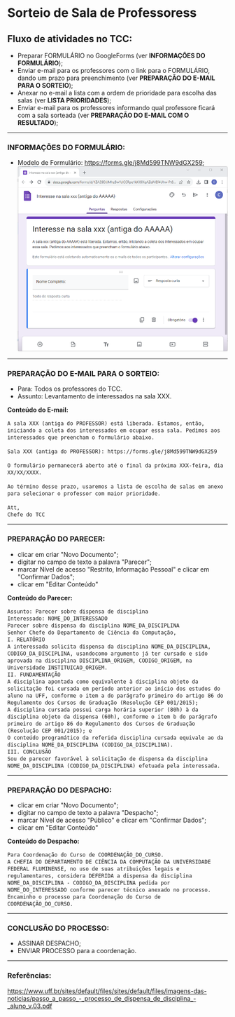 # Sorteio de Sala de Professoress

## Fluxo de atividades no TCC:
- Preparar FORMULÁRIO no GoogleForms (ver __INFORMAÇÕES DO FORMULÁRIO__);
- Enviar e-mail para os professores com o link para o FORMULÁRIO, dando um prazo para preenchimento (ver __PREPARAÇÃO DO E-MAIL PARA O SORTEIO__);
- Anexar no e-mail a lista com a ordem de prioridade para escolha das salas (ver __LISTA PRIORIDADES__);
- Enviar e-mail para os professores informando qual professore ficará com a sala sorteada (ver __PREPARAÇÃO DO E-MAIL COM O RESULTADO__);

---

### INFORMAÇÕES DO FORMULÁRIO:
- Modelo de Formulário: https://forms.gle/j8Md599TNW9dGX259;
![Formulário](/../pics/fig-form-sorteio-salas.png)

---

### PREPARAÇÃO DO E-MAIL PARA O SORTEIO:
- Para: Todos os professores do TCC.
- Assunto: Levantamento de interessados na sala XXX.

**Conteúdo do E-mail:**
~~~
A sala XXX (antiga do PROFESSOR) está liberada. Estamos, então, iniciando a coleta dos interessados em ocupar essa sala. Pedimos aos interessados que preencham o formulário abaixo.

Sala XXX (antiga do PROFESSOR): https://forms.gle/j8Md599TNW9dGX259

O formulário permanecerá aberto até o final da próxima XXX-feira, dia XX/XX/XXXX.

Ao término desse prazo, usaremos a lista de escolha de salas em anexo para selecionar o professor com maior prioridade.

Att,
Chefe do TCC
~~~

---

### PREPARAÇÃO DO PARECER:
- clicar em criar "Novo Documento";
- digitar no campo de texto a palavra "Parecer";
- marcar Nível de acesso "Restrito, Informação Pessoal" e clicar em "Confirmar Dados";
- clicar em "Editar Conteúdo"

**Conteúdo do Parecer:**
~~~
Assunto: Parecer sobre dispensa de disciplina
Interessado: NOME_DO_INTERESSADO
Parecer sobre dispensa da disciplina NOME_DA_DISCIPLINA
Senhor Chefe do Departamento de Ciência da Computação,
I. RELATÓRIO
A interessada solicita dispensa da disciplina NOME_DA_DISCIPLINA, CODIGO_DA_DISCIPLINA, usandocomo argumento já ter cursado e sido aprovada na disciplina DISCIPLINA_ORIGEM, CODIGO_ORIGEM, na Universidade INSTITUICAO_ORIGEM.
II. FUNDAMENTAÇÃO
A disciplina apontada como equivalente à disciplina objeto da solicitação foi cursada em período anterior ao início dos estudos do aluno na UFF, conforme o item a do parágrafo primeiro do artigo 86 do Regulamento dos Cursos de Graduação (Resolução CEP 001/2015);
A disciplina cursada possui carga horária superior (80h) à da disciplina objeto da dispensa (60h), conforme o item b do parágrafo primeiro do artigo 86 do Regulamento dos Cursos de Graduação (Resolução CEP 001/2015); e
O conteúdo programático da referida disciplina cursada equivale ao da disciplina NOME_DA_DISCIPLINA (CODIGO_DA_DISCIPLINA).
III. CONCLUSÃO
Sou de parecer favorável à solicitação de dispensa da disciplina NOME_DA_DISCIPLINA (CODIGO_DA_DISCIPLINA) efetuada pela interessada.
~~~

---

### PREPARAÇÃO DO DESPACHO:
- clicar em criar "Novo Documento";
- digitar no campo de texto a palavra "Despacho";
- marcar Nível de acesso "Público" e clicar em "Confirmar Dados";
- clicar em "Editar Conteúdo"

**Conteúdo do Despacho:**
~~~
Para Coordenação do Curso de COORDENAÇÃO_DO_CURSO.
A CHEFIA DO DEPARTAMENTO DE CIÊNCIA DA COMPUTAÇÃO DA UNIVERSIDADE FEDERAL FLUMINENSE, no uso de suas atribuições legais e regulamentares, considera DEFERIDA a dispensa da disciplina NOME_DA_DISCIPLINA - CODIGO_DA_DISCIPLINA pedida por NOME_DO_INTERESSADO conforme parecer técnico anexado no processo. Encaminho o processo para Coordenação do Curso de COORDENAÇÃO_DO_CURSO.
~~~

---

### CONCLUSÃO DO PROCESSO:
- ASSINAR DESPACHO;
- ENVIAR PROCESSO para a coordenação.
 

---

### Referências:
<https://www.uff.br/sites/default/files/sites/default/files/imagens-das-noticias/passo_a_passo_-_processo_de_dispensa_de_disciplina_-_aluno_v.03.pdf>
